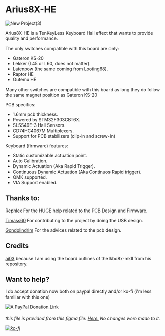 # Arius8X-HE

![New Project(3)](https://github.com/mhdimo/Arius8X-HE/assets/62386208/d465aaa6-fdec-478f-8eaa-1e5b231a7aa5)

Arius8X-HE is a TenKeyLess Keyboard Hall effect that wants to provide quality and performance.

The only switches compatible with this board are only:
- Gateron KS-20 
- Lekker (L45 or L60, does not matter).
- Latenpow (the same coming from Looting68).
- Raptor HE
- Outemu HE

Many other switches are compatible with this board as long they do follow the same magnet position as Gateron KS-20 

PCB specifics:
- 1.6mm pcb thickness.
- Powered by STM32F303CBT6X.
- SLSS49E-3 Hall Sensors.
- CD74HC4067M Multiplexers.
- Support for PCB stabilizers (clip-in and screw-in)

Keyboard (firmware) features:
- Static customizable actuation point.
- Auto Calibration.
- Dynamic Actuation (Aka Rapid Trigger).
- Continuous Dynamic Actuation (Aka Continuos Rapid trigger).
- QMK supported.
- VIA Support enabled.


## Thanks to:
[Rephlex](https://github.com/RephlexZero/) For the HUGE help related to the PCB Design and Firmware.

[Timass60](https://github.com/Timass60) For contributing to the project by doing the USB design.

[Gondolindrim](https://github.com/Gondolindrim) For the advices related to the pcb design.

## Credits
[ai03](https://github.com/ai03-2725/) because I am using the board outlines of the kbd8x-mkII from his repository.

## Want to help?
I do accept donation now both on paypal directly and/or ko-fi (i'm less familiar with this one)

[![A PayPal Donation Link](http://mihaldimo.altervista.org/PaypalDonation/donate_pp_1.png)](https://www.paypal.com/donate/?hosted_button_id=5TJSAAYLWQZGJ) <h6> this file is provided from this figma file: <a href="https://www.figma.com/community/file/1274568402383743355">Here.</a> No changes were made to it.</h>

[![ko-fi](https://ko-fi.com/img/githubbutton_sm.svg)](https://ko-fi.com/U7U6TWMEZ)
